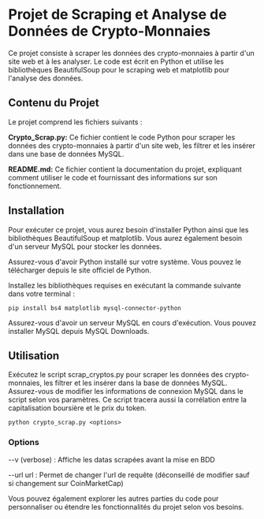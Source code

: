 # Projet de Scraping et Analyse de Données de Crypto-Monnaies
Ce projet consiste à scraper les données des crypto-monnaies à partir d'un site web et à les analyser. Le code est écrit en Python et utilise les bibliothèques BeautifulSoup pour le scraping web et matplotlib pour l'analyse des données.

## Contenu du Projet
Le projet comprend les fichiers suivants :

**Crypto_Scrap.py:** Ce fichier contient le code Python pour scraper les données des crypto-monnaies à partir d'un site web, les filtrer et les insérer dans une base de données MySQL.

**README.md:** Ce fichier contient la documentation du projet, expliquant comment utiliser le code et fournissant des informations sur son fonctionnement.

## Installation
Pour exécuter ce projet, vous aurez besoin d'installer Python ainsi que les bibliothèques BeautifulSoup et matplotlib. Vous aurez également besoin d'un serveur MySQL pour stocker les données.

Assurez-vous d'avoir Python installé sur votre système. Vous pouvez le télécharger depuis le site officiel de Python.

Installez les bibliothèques requises en exécutant la commande suivante dans votre terminal :

```
pip install bs4 matplotlib mysql-connector-python
```

Assurez-vous d'avoir un serveur MySQL en cours d'exécution. Vous pouvez installer MySQL depuis MySQL Downloads.

## Utilisation
Exécutez le script scrap_cryptos.py pour scraper les données des crypto-monnaies, les filtrer et les insérer dans la base de données MySQL. Assurez-vous de modifier les informations de connexion MySQL dans le script selon vos paramètres. Ce script tracera aussi la corrélation entre la capitalisation boursière et le prix du token.

```
python crypto_scrap.py <options>
```

### Options

--v (verbose) : Affiche les datas scrapées avant la mise en BDD

--url url : Permet de changer l'url de requête (déconseillé de modifier sauf si changement sur CoinMarketCap)

Vous pouvez également explorer les autres parties du code pour personnaliser ou étendre les fonctionnalités du projet selon vos besoins.

